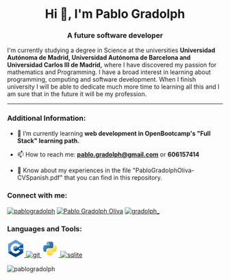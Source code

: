 <h1 align="center">Hi 👋, I'm Pablo Gradolph</h1>
<h3 align="center">A future software developer</h3>

I'm currently studying a degree in Science at the universities **Universidad Autónoma de Madrid, Universidad Autónoma de Barcelona and Universidad Carlos III de Madrid,** where I have discovered my passion for mathematics and Programming. I have a broad interest in learning about programming, computing and software development. When I finish university I will be able to dedicate much more time to learning all this and I am sure that in the future it will be my profession.

- - - - - - - - - - - - - - - - - - - - - - - - - - 

<h3 align="left">Additional Information:</h3>

- 🌱 I’m currently learning **web development in OpenBootcamp's "Full Stack" learning path.**

- 📫 How to reach me: **pablo.gradolph@gmail.com** or **606157414**

- 📄 Know about my experiences in the file "PabloGradolphOliva-CVSpanish.pdf" that you can find in this repository.

<h3 align="left">Connect with me:</h3>
<p align="left">
<a href="https://twitter.com/pablogradolph" target="blank"><img align="center" src="https://raw.githubusercontent.com/rahuldkjain/github-profile-readme-generator/master/src/images/icons/Social/twitter.svg" alt="pablogradolph" height="30" width="40" /></a>
<a href="https://linkedin.com/in/pablo-gradolph-oliva-958791250/" target="blank"><img align="center" src="https://raw.githubusercontent.com/rahuldkjain/github-profile-readme-generator/master/src/images/icons/Social/linked-in-alt.svg" alt="Pablo Gradolph Oliva" height="30" width="40" /></a>
<a href="https://instagram.com/gradolph_" target="blank"><img align="center" src="https://raw.githubusercontent.com/rahuldkjain/github-profile-readme-generator/master/src/images/icons/Social/instagram.svg" alt="gradolph_" height="30" width="40" /></a>
</p>

<h3 align="left">Languages and Tools:</h3>
<p align="left"> <a href="https://www.w3schools.com/cpp/" target="_blank" rel="noreferrer"> <img src="https://raw.githubusercontent.com/devicons/devicon/master/icons/cplusplus/cplusplus-original.svg" alt="cplusplus" width="40" height="40"/> </a> <a href="https://git-scm.com/" target="_blank" rel="noreferrer"> <img src="https://www.vectorlogo.zone/logos/git-scm/git-scm-icon.svg" alt="git" width="40" height="40"/> </a> <a href="https://www.python.org" target="_blank" rel="noreferrer"> <img src="https://raw.githubusercontent.com/devicons/devicon/master/icons/python/python-original.svg" alt="python" width="40" height="40"/> </a> <a href="https://www.sqlite.org/" target="_blank" rel="noreferrer"> <img src="https://www.vectorlogo.zone/logos/sqlite/sqlite-icon.svg" alt="sqlite" width="40" height="40"/> </a> </p>

<p><img align="center" src="https://github-readme-stats.vercel.app/api/top-langs?username=pablogradolph&show_icons=true&locale=en&layout=compact" alt="pablogradolph" /></p>
